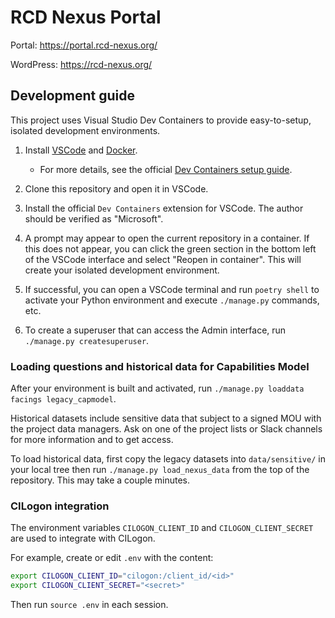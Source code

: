 # RCD Nexus Portal

Portal: https://portal.rcd-nexus.org/

WordPress: https://rcd-nexus.org/ 

## Development guide

This project uses Visual Studio Dev Containers to provide easy-to-setup, isolated development environments.

1. Install [VSCode](https://code.visualstudio.com) and [Docker](https://docs.docker.com/engine/install/).
    - For more details, see the official [Dev Containers setup guide](https://code.visualstudio.com/docs/devcontainers/containers#_getting-started).

2. Clone this repository and open it in VSCode.

3. Install the official `Dev Containers` extension for VSCode. The author should be verified as "Microsoft".

4. A prompt may appear to open the current repository in a container. If this does not appear, you can click the green section in the bottom left of the VSCode interface and select "Reopen in container". This will create your isolated development environment.

5. If successful, you can open a VSCode terminal and run `poetry shell` to activate your Python environment and execute `./manage.py` commands, etc.

6. To create a superuser that can access the Admin interface, run `./manage.py createsuperuser`.

### Loading questions and historical data for Capabilities Model

After your environment is built and activated, run `./manage.py loaddata facings legacy_capmodel`. 

Historical datasets include sensitive data that subject to a signed MOU with the project data managers. Ask on one of the project lists or Slack channels for more information and to get access. 

To load historical data, first copy the legacy datasets into `data/sensitive/` in your local tree then run `./manage.py load_nexus_data` from the top of the repository. This may take a couple minutes.

### CILogon integration

The environment variables `CILOGON_CLIENT_ID` and `CILOGON_CLIENT_SECRET` are used to integrate with CILogon.

For example, create or edit `.env` with the content:

```bash
export CILOGON_CLIENT_ID="cilogon:/client_id/<id>"
export CILOGON_CLIENT_SECRET="<secret>"
```

Then run `source .env` in each session.
